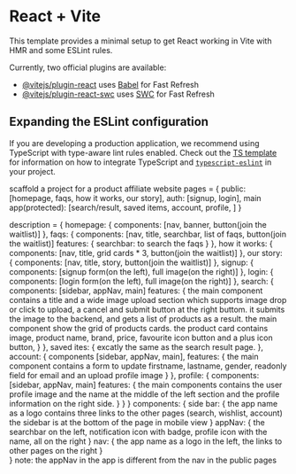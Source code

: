 # React + Vite

This template provides a minimal setup to get React working in Vite with HMR and some ESLint rules.

Currently, two official plugins are available:

- [@vitejs/plugin-react](https://github.com/vitejs/vite-plugin-react/blob/main/packages/plugin-react) uses [Babel](https://babeljs.io/) for Fast Refresh
- [@vitejs/plugin-react-swc](https://github.com/vitejs/vite-plugin-react/blob/main/packages/plugin-react-swc) uses [SWC](https://swc.rs/) for Fast Refresh

## Expanding the ESLint configuration

If you are developing a production application, we recommend using TypeScript with type-aware lint rules enabled. Check out the [TS template](https://github.com/vitejs/vite/tree/main/packages/create-vite/template-react-ts) for information on how to integrate TypeScript and [`typescript-eslint`](https://typescript-eslint.io) in your project.


scaffold a project for a product affiliate website
pages = {
    public: [homepage, faqs, how it works, our story],
    auth: [signup, login],
    main app(protected): [search/result, saved items, account, profile, ]
}

description = {
    homepage: {
        components: [nav, banner, button(join the waitlist)]
    },
    faqs: {
        components: [nav, title, searchbar, list of faqs, button(join the waitlist)]
        features: {
            searchbar: to search the faqs
        }
    },
    how it works: {
        components: [nav, title, grid cards * 3, button(join the waitlist)]
    },
    our story: {
        components: [nav, title, story, button(join the waitlist)]
    },
    signup: {
        components: [signup form(on the left), full image(on the right)]
    },
    login: {
        components: [login form(on the left), full image(on the right)]
    },
    search: {
        components: [sidebar, appNav, main]
        features: {
            the main component contains a title and a wide image upload section which supports image drop or click to upload,
            a cancel and submit button at the right buttom.
            it submits the image to the backend, and gets a list of products as a result.
            the main component show the grid of products cards.
            the product card contains image, product name, brand, price, favourite icon button and a plus icon button, 
        }
    },
    saved ites: {
        excatly the same as the search result page.
    },
    account: {
        components [sidebar, appNav, main],
        features: {
            the main component contains a form to update firstname, lastname, gender, readonly field for email and an upload profile image
        }
    },
    profile: {
        components: [sidebar, appNav, main]
        features: {
            the main components contains the user profile image and the name at the middle of the left section and the profile information on the right side.
        }
    }
}
components: {
    side bar: {
        the app name as a logo
        contains three links to the other pages (search, wishlist, account)
        the sidebar is at the bottom of the page in mobile view
    }
    appNav: {
        the searchbar on the left,
        notification icon with badge, profile icon with the name, all on the right
    }
    nav: {
        the app name as a logo in the left, the links to other pages on the right
    }   
}
note: the appNav in the app is different from the nav in the public pages
